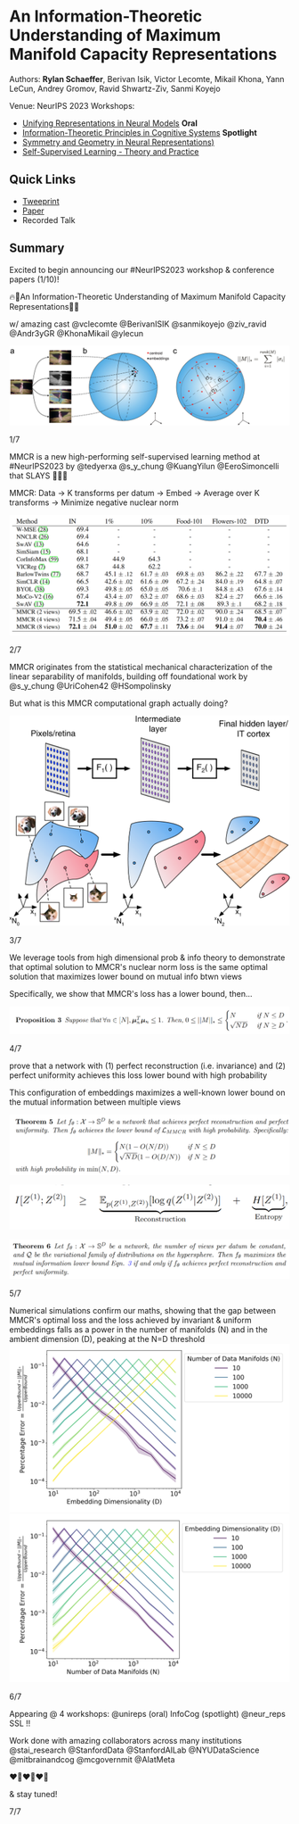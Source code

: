 # An Information-Theoretic Understanding of Maximum Manifold Capacity Representations

Authors: **Rylan Schaeffer**, Berivan Isik, Victor Lecomte, Mikail Khona, Yann LeCun, Andrey Gromov, Ravid Shwartz-Ziv, Sanmi Koyejo

Venue: NeurIPS 2023 Workshops:
- [Unifying Representations in Neural Models](https://unireps.org/) **Oral**
- [Information-Theoretic Principles in Cognitive Systems](https://sites.google.com/view/infocog-neurips-2023/)  **Spotlight**
- [Symmetry and Geometry in Neural Representations)](https://www.neurreps.org/)
- [Self-Supervised Learning - Theory and Practice](https://sslneurips23.github.io/)

## Quick Links

- [Tweeprint](https://twitter.com/RylanSchaeffer/status/1729173604678660433)
- [Paper](paper.pdf)
- Recorded Talk

## Summary

Excited to begin announcing our #NeurIPS2023 workshop & conference papers (1/10)!

🔥🚀An Information-Theoretic Understanding of Maximum Manifold Capacity Representations🚀🔥

w/ amazing cast @vclecomte @BerivanISIK @sanmikoyejo @ziv_ravid @Andr3yGR @KhonaMikail @ylecun

![](MMCR_sphere_20231124_2117.jpg)


1/7

MMCR is a new high-performing self-supervised learning method at #NeurIPS2023 by @tedyerxa @s_y_chung @KuangYilun @EeroSimoncelli that SLAYS 🚀🚀🚀

MMCR: Data -> K transforms per datum -> Embed -> Average over K transforms -> Minimize negative nuclear norm

![](img_6.png)

2/7

MMCR originates from the statistical mechanical characterization of the linear separability of manifolds, building off foundational work by @s_y_chung @UriCohen42 @HSompolinsky

But what is this MMCR computational graph actually doing?

![](img_1.png)

3/7


We leverage tools from high dimensional prob & info theory to demonstrate that optimal solution to MMCR's nuclear norm loss is the same optimal solution that maximizes lower bound on mutual info btwn views

Specifically, we show that MMCR's loss has a lower bound, then...

![](img_2.png)

4/7

prove that a network with (1) perfect reconstruction (i.e. invariance) and (2) perfect uniformity achieves this loss lower bound with high probability

This configuration of embeddings maximizes a well-known lower bound on the mutual information between multiple views

![](img_3.png)

![](img_5.png)

![](img_4.png)

5/7

Numerical simulations confirm our maths, showing that the gap between MMCR's optimal loss and the loss achieved by invariant & uniform embeddings falls as a power in the number of manifolds (N) and in the ambient dimension (D), peaking at the N=D threshold
![](uniform_distribution_nuclear_norm_percent_err_vs_D_by_N.png)
![](uniform_distribution_nuclear_norm_percent_err_vs_N_by_D.png)

6/7


Appearing @ 4 workshops: @unireps (oral) InfoCog (spotlight) @neur_reps SSL  !!

Work done with amazing collaborators across many institutions @stai_research @StanfordData @StanfordAILab @NYUDataScience @mitbrainandcog @mcgovernmit @AIatMeta

❤️‍🔥❤️‍🔥❤️‍🔥

& stay tuned!

7/7

